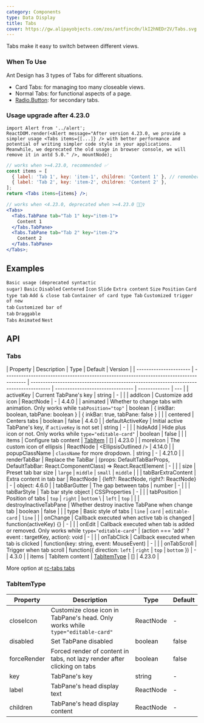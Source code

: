 ```yaml
---
category: Components
type: Data Display
title: Tabs
cover: https://gw.alipayobjects.com/zos/antfincdn/lkI2hNEDr2V/Tabs.svg
---
```


Tabs make it easy to switch between different views.

### When To Use

Ant Design has 3 types of Tabs for different situations.

- Card Tabs: for managing too many closeable views.
- Normal Tabs: for functional aspects of a page.
- [Radio.Button](/components/radio/#components-radio-demo-radiobutton): for secondary tabs.

### Usage upgrade after 4.23.0

```__react
import Alert from '../alert';
ReactDOM.render(<Alert message="After version 4.23.0, we provide a simpler usage <Tabs items={[...]} /> with better performance and potential of writing simpler code style in your applications. Meanwhile, we deprecated the old usage in browser console, we will remove it in antd 5.0." />, mountNode);
```

```jsx
// works when >=4.23.0, recommended ✅
const items = [
  { label: 'Tab 1', key: 'item-1', children: 'Content 1' }, // remember to pass the key prop
  { label: 'Tab 2', key: 'item-2', children: 'Content 2' },
];
return <Tabs items={items} />;

// works when <4.23.0, deprecated when >=4.23.0 🙅🏻‍♀️
<Tabs>
  <Tabs.TabPane tab="Tab 1" key="item-1">
    Content 1
  </Tabs.TabPane>
  <Tabs.TabPane tab="Tab 2" key="item-2">
    Content 2
  </Tabs.TabPane>
</Tabs>;
```

## Examples

<code src="./demo/deprecated.tsx">Basic usage (deprecated syntactic sugar)</code>
<code src="./demo/basic.tsx">Basic</code>
<code src="./demo/disabled.tsx">Disabled</code>
<code src="./demo/centered.tsx">Centered</code>
<code src="./demo/icon.tsx">Icon</code>
<code src="./demo/slide.tsx">Slide</code>
<code src="./demo/extra.tsx">Extra content</code>
<code src="./demo/size.tsx">Size</code>
<code src="./demo/position.tsx">Position</code>
<code src="./demo/card.tsx">Card type tab</code>
<code src="./demo/editable-card.tsx">Add & close tab</code>
<code src="./demo/card-top.tsx">Container of card type Tab</code>
<code src="./demo/custom-add-trigger.tsx">Customized trigger of new tab</code>
<code src="./demo/custom-tab-bar.tsx">Customized bar of tab</code>
<code src="./demo/custom-tab-bar-node.tsx">Draggable Tabs</code>
<code src="./demo/animated.tsx">Animated</code>
<code src="./demo/nest.tsx">Nest</code>

## API

### Tabs

| Property               | Description                                                                             | Type                                                                                   | Default                          | Version       |
| ---------------------- | --------------------------------------------------------------------------------------- | -------------------------------------------------------------------------------------- | -------------------------------- | ------------- | --- |
| activeKey              | Current TabPane's key                                                                   | string                                                                                 | -                                |               |
| addIcon                | Customize add icon                                                                      | ReactNode                                                                              | -                                | 4.4.0         |
| animated               | Whether to change tabs with animation. Only works while `tabPosition="top"`             | boolean \| { inkBar: boolean, tabPane: boolean }                                       | { inkBar: true, tabPane: false } |               |
| centered               | Centers tabs                                                                            | boolean                                                                                | false                            | 4.4.0         |
| defaultActiveKey       | Initial active TabPane's key, if `activeKey` is not set                                 | string                                                                                 | -                                |               |
| hideAdd                | Hide plus icon or not. Only works while `type="editable-card"`                          | boolean                                                                                | false                            |               |
| items                  | Configure tab content                                                                   | [TabItem](#TabItem)                                                                    | []                               | 4.23.0        |
| moreIcon               | The custom icon of ellipsis                                                             | ReactNode                                                                              | &lt;EllipsisOutlined />          | 4.14.0        |
| popupClassName         | `className` for more dropdown.                                                          | string                                                                                 | -                                | 4.21.0        |
| renderTabBar           | Replace the TabBar                                                                      | (props: DefaultTabBarProps, DefaultTabBar: React.ComponentClass) => React.ReactElement | -                                |               |
| size                   | Preset tab bar size                                                                     | `large` \| `middle` \| `small`                                                         | `middle`                         |               |
| tabBarExtraContent     | Extra content in tab bar                                                                | ReactNode \| {left?: ReactNode, right?: ReactNode}                                     | -                                | object: 4.6.0 |
| tabBarGutter           | The gap between tabs                                                                    | number                                                                                 | -                                |               |
| tabBarStyle            | Tab bar style object                                                                    | CSSProperties                                                                          | -                                |               |
| tabPosition            | Position of tabs                                                                        | `top` \| `right` \| `bottom` \                                                         | `left`                           | `top`         |     |
| destroyInactiveTabPane | Whether destroy inactive TabPane when change tab                                        | boolean                                                                                | false                            |               |
| type                   | Basic style of tabs                                                                     | `line` \| `card` \| `editable-card`                                                    | `line`                           |               |
| onChange               | Callback executed when active tab is changed                                            | function(activeKey) {}                                                                 | -                                |               |
| onEdit                 | Callback executed when tab is added or removed. Only works while `type="editable-card"` | (action === 'add' ? event : targetKey, action): void                                   | -                                |               |
| onTabClick             | Callback executed when tab is clicked                                                   | function(key: string, event: MouseEvent)                                               | -                                |               |
| onTabScroll            | Trigger when tab scroll                                                                 | function({ direction: `left` \| `right` \| `top` \| `bottom` })                        | -                                | 4.3.0         |
| items                  | TabItem content                                                                         | [TabItemType](#TabItemType)                                                            | []                               | 4.23.0        |

More option at [rc-tabs tabs](https://github.com/react-component/tabs#tabs)

### TabItemType

| Property    | Description                                                                     | Type      | Default |
| ----------- | ------------------------------------------------------------------------------- | --------- | ------- |
| closeIcon   | Customize close icon in TabPane's head. Only works while `type="editable-card"` | ReactNode | -       |
| disabled    | Set TabPane disabled                                                            | boolean   | false   |
| forceRender | Forced render of content in tabs, not lazy render after clicking on tabs        | boolean   | false   |
| key         | TabPane's key                                                                   | string    | -       |
| label       | TabPane's head display text                                                     | ReactNode | -       |
| children    | TabPane's head display content                                                  | ReactNode | -       |

